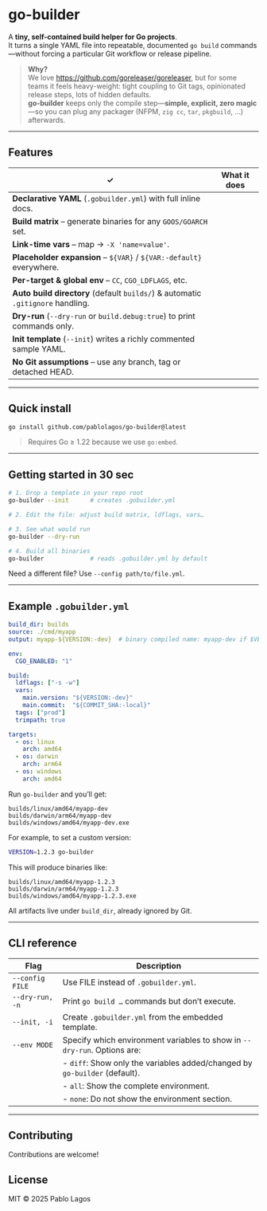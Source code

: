 # go-builder

A **tiny, self-contained build helper for Go projects**.  
It turns a single YAML file into repeatable, documented `go build` commands—without forcing a particular Git workflow or release pipeline.

> **Why?**  
> We love <https://github.com/goreleaser/goreleaser>, but for some teams it feels heavy-weight: tight coupling to Git tags, opinionated release steps, lots of hidden defaults.  
> **go-builder** keeps only the compile step—**simple, explicit, zero magic**—so you can plug any packager (NFPM, `zig cc`, `tar`, `pkgbuild`, …) afterwards.

---

## Features

| ✓ | What it does |
|---|--------------|
| **Declarative YAML** (`.gobuilder.yml`) with full inline docs. |
| **Build matrix** – generate binaries for any `GOOS/GOARCH` set. |
| **Link-time vars** – map → `-X 'name=value'`. |
| **Placeholder expansion** – `${VAR}` / `${VAR:-default}` everywhere. |
| **Per-target & global env** – `CC`, `CGO_LDFLAGS`, etc. |
| **Auto build directory** (default `builds/`) & automatic `.gitignore` handling. |
| **Dry-run** (`--dry-run` or `build.debug:true`) to print commands only. |
| **Init template** (`--init`) writes a richly commented sample YAML. |
| **No Git assumptions** – use any branch, tag or detached HEAD. |

---

## Quick install

```bash
go install github.com/pablolagos/go-builder@latest
````

> Requires Go ≥ 1.22 because we use `go:embed`.

---

## Getting started in 30 sec

```bash
# 1. Drop a template in your repo root
go-builder --init      # creates .gobuilder.yml

# 2. Edit the file: adjust build matrix, ldflags, vars…

# 3. See what would run
go-builder --dry-run

# 4. Build all binaries
go-builder             # reads .gobuilder.yml by default
```

Need a different file? Use `--config path/to/file.yml`.

---

## Example `.gobuilder.yml`

```yaml
build_dir: builds
source: ./cmd/myapp
output: myapp-${VERSION:-dev}  # binary compiled name: myapp-dev if $VERSION is defined it will replace "dev"

env:
  CGO_ENABLED: "1"

build:
  ldflags: ["-s -w"]
  vars:
    main.version: "${VERSION:-dev}"
    main.commit:  "${COMMIT_SHA:-local}"
  tags: ["prod"]
  trimpath: true

targets:
  - os: linux
    arch: amd64
  - os: darwin
    arch: arm64
  - os: windows
    arch: amd64
```

Run `go-builder` and you’ll get:

```
builds/linux/amd64/myapp-dev
builds/darwin/arm64/myapp-dev
builds/windows/amd64/myapp-dev.exe
```

For example, to set a custom version:

```bash
VERSION=1.2.3 go-builder
```

This will produce binaries like:

```
builds/linux/amd64/myapp-1.2.3
builds/darwin/arm64/myapp-1.2.3
builds/windows/amd64/myapp-1.2.3.exe
```

All artifacts live under `build_dir`, already ignored by Git.

---

## CLI reference

| Flag            | Description                                         |
| --------------- | --------------------------------------------------- |
| `--config FILE` | Use FILE instead of `.gobuilder.yml`.               |
| `--dry-run, -n` | Print `go build …` commands but don’t execute.      |
| `--init, -i`    | Create `.gobuilder.yml` from the embedded template. |
| `--env MODE`    | Specify which environment variables to show in `--dry-run`. Options are:    |
|                 | - `diff`: Show only the variables added/changed by `go-builder` (default). |
|                 | - `all`: Show the complete environment.             |
|                 | - `none`: Do not show the environment section.      |

---

## Contributing

Contributions are welcome!

## License

MIT © 2025 Pablo Lagos
